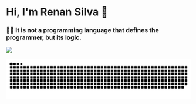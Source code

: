 # Hi, I'm Renan Silva 👋 

### 👨‍💻 It is not a programming language that defines the programmer, but its logic.

<p><img src="https://github-readme-stats.vercel.app/api/top-langs/?username=renancs93&layout=compact&theme=react"></p>

![Snake animation](https://github.com/renancs93/renancs93/blob/output/github-contribution-grid-snake.svg)

<!--
**renancs93/renancs93** is a ✨ _special_ ✨ repository because its `README.md` (this file) appears on your GitHub profile.

Here are some ideas to get you started:

- 🔭 I’m currently working on ...
- 🌱 I’m currently learning ...
- 👯 I’m looking to collaborate on ...
- 🤔 I’m looking for help with ...
- 💬 Ask me about ...
- 📫 How to reach me: ...
- 😄 Pronouns: ...
- ⚡ Fun fact: ...
-->
